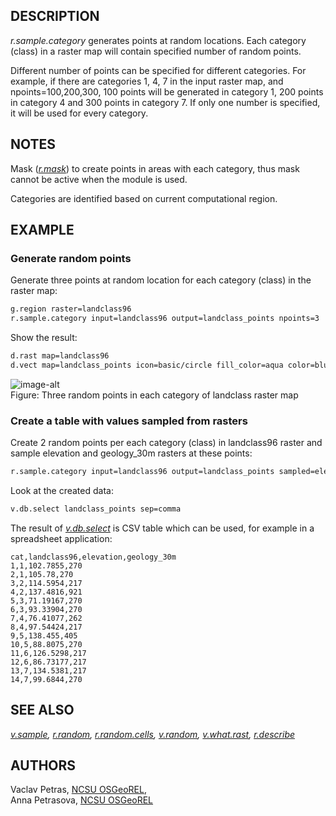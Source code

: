 ## DESCRIPTION

*r.sample.category* generates points at random locations. Each category
(class) in a raster map will contain specified number of random points.

Different number of points can be specified for different categories.
For example, if there are categories 1, 4, 7 in the input raster map,
and npoints=100,200,300, 100 points will be generated in category 1, 200
points in category 4 and 300 points in category 7. If only one number is
specified, it will be used for every category.

## NOTES

Mask
(*[r.mask](https://grass.osgeo.org/grass-stable/manuals/r.mask.html)*)
to create points in areas with each category, thus mask cannot be active
when the module is used.

Categories are identified based on current computational region.

## EXAMPLE

### Generate random points

Generate three points at random location for each category (class) in
the raster map:

```sh
g.region raster=landclass96
r.sample.category input=landclass96 output=landclass_points npoints=3
```

Show the result:

```sh
d.rast map=landclass96
d.vect map=landclass_points icon=basic/circle fill_color=aqua color=blue size=10
```

![image-alt](r.sample.category.png)  
Figure: Three random points in each category of landclass raster map

### Create a table with values sampled from rasters

Create 2 random points per each category (class) in landclass96 raster
and sample elevation and geology\_30m rasters at these points:

```sh
r.sample.category input=landclass96 output=landclass_points sampled=elevation,geology_30m npoints=2
```

Look at the created data:

```sh
v.db.select landclass_points sep=comma
```

The result of
*[v.db.select](https://grass.osgeo.org/grass-stable/manuals/v.db.select.html)*
is CSV table which can be used, for example in a spreadsheet
application:

```csv
cat,landclass96,elevation,geology_30m
1,1,102.7855,270
2,1,105.78,270
3,2,114.5954,217
4,2,137.4816,921
5,3,71.19167,270
6,3,93.33904,270
7,4,76.41077,262
8,4,97.54424,217
9,5,138.455,405
10,5,88.8075,270
11,6,126.5298,217
12,6,86.73177,217
13,7,134.5381,217
14,7,99.6844,270
```

## SEE ALSO

*[v.sample](https://grass.osgeo.org/grass-stable/manuals/v.sample.html),
[r.random](https://grass.osgeo.org/grass-stable/manuals/r.random.html),
[r.random.cells](https://grass.osgeo.org/grass-stable/manuals/r.random.cells.html),
[v.random](https://grass.osgeo.org/grass-stable/manuals/v.random.html),
[v.what.rast](https://grass.osgeo.org/grass-stable/manuals/v.what.rast.html),
[r.describe](https://grass.osgeo.org/grass-stable/manuals/r.describe.html)*

## AUTHORS

Vaclav Petras, [NCSU OSGeoREL](http://gis.ncsu.edu/osgeorel/),  
Anna Petrasova, [NCSU OSGeoREL](http://gis.ncsu.edu/osgeorel/)
